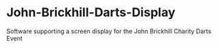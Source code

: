 # John-Brickhill-Darts-Display
Software supporting a screen display for the John Brickhill Charity Darts Event
